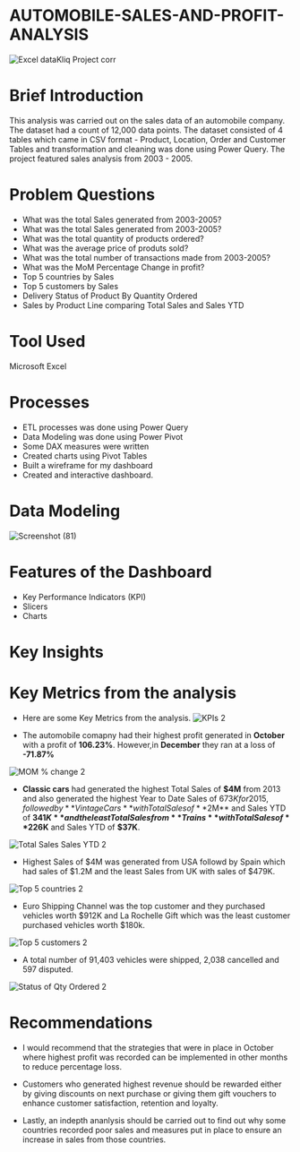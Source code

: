 # AUTOMOBILE-SALES-AND-PROFIT-ANALYSIS

![Excel dataKliq Project corr](https://github.com/EstherNdu/AUTOMOBILE-SALES-AND-PROFIT-ANALYSIS/assets/128849587/5afb7dad-1a67-4c65-a860-620ffdebed94)

# Brief Introduction

This analysis was carried out on the sales data of an automobile company. The dataset had a count of 12,000 data points. 
The dataset consisted of 4 tables which came in CSV format - Product, Location, Order and Customer Tables and transformation and cleaning was done using 
Power Query. The project featured sales analysis from 2003 - 2005.

# Problem Questions

* What was the total Sales generated from 2003-2005?
* What was the total Sales generated from 2003-2005?
* What was the total quantity of products ordered?
* What was the average price of produts sold?
* What was the total number of transactions made from 2003-2005?
* What was the MoM Percentage Change in profit?
* Top 5 countries by Sales
* Top 5 customers by Sales
* Delivery Status of Product By Quantity Ordered
* Sales by Product Line comparing Total Sales and Sales YTD

# Tool Used

Microsoft Excel

# Processes

* ETL processes was done using Power Query
* Data Modeling was done using Power Pivot
* Some DAX measures were written
* Created charts using Pivot Tables
* Built a wireframe for my dashboard
* Created and interactive dashboard.

# Data Modeling

![Screenshot (81)](https://github.com/EstherNdu/AUTOMOBILE-SALES-AND-PROFIT-ANALYSIS/assets/128849587/3952e168-2ab3-4750-8ba7-f7d00a9ee9b3)


# Features of the Dashboard
* Key Performance Indicators (KPI)
* Slicers
* Charts
  
# Key Insights

# Key Metrics from the analysis

* Here are some Key Metrics from the analysis.
![KPIs 2](https://github.com/EstherNdu/AUTOMOBILE-SALES-AND-PROFIT-ANALYSIS/assets/128849587/14a8cec7-45db-4606-91d0-cf8959e15614)

* The automobile comapny had their highest profit generated in **October** with a profit of **106.23%**. However,in **December** they ran
  at a loss of **-71.87%**
  
![MOM % change 2](https://github.com/EstherNdu/AUTOMOBILE-SALES-AND-PROFIT-ANALYSIS/assets/128849587/61e9bd9f-6d7c-4c0b-8509-cbcbc10a44d6)

* **Classic cars** had generated the highest Total Sales of **$4M** from 2013 and also generated the highest Year to Date Sales of $673K for 2015,followed by **Vintage Cars** with Total Sales of **$2M** and Sales YTD of **$341K** and the least Total Sales from **Trains** with Total Sales of **$226K** and Sales YTD of **$37K**.
  
![Total Sales   Sales YTD 2](https://github.com/EstherNdu/AUTOMOBILE-SALES-AND-PROFIT-ANALYSIS/assets/128849587/33709020-5c08-474b-a1df-14d310bae23f)

* Highest Sales of $4M was generated from USA followd by Spain which had sales of $1.2M and the least Sales from UK with sales of $479K.
  
![Top 5 countries 2](https://github.com/EstherNdu/AUTOMOBILE-SALES-AND-PROFIT-ANALYSIS/assets/128849587/67734fd6-2ebb-4afa-a1f8-3d8cafd95225)

* Euro Shipping Channel was the top customer and they purchased vehicles worth $912K and La Rochelle Gift which was the least customer purchased vehicles worth $180k.

![Top 5 customers 2](https://github.com/EstherNdu/AUTOMOBILE-SALES-AND-PROFIT-ANALYSIS/assets/128849587/f355d8df-4b43-43b3-a5fb-727625e28e7b)

* A total number of 91,403 vehicles were shipped, 2,038 cancelled and 597 disputed.
  
![Status of Qty Ordered 2](https://github.com/EstherNdu/AUTOMOBILE-SALES-AND-PROFIT-ANALYSIS/assets/128849587/5f6b708a-59d8-41f7-90a0-c342bba0c034)


# Recommendations
* I would recommend that the strategies that were in place in October where highest profit was recorded can be implemented in other months to reduce percentage loss.
  
* Customers who generated highest revenue should be rewarded either by giving discounts on next purchase or giving them gift vouchers to enhance customer
satisfaction, retention and loyalty.

* Lastly, an indepth ananlysis should be carried out to find out why some countries recorded poor sales and measures put in place to ensure an increase
in sales from those countries.



















